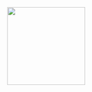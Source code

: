 <div>
  <a href="https://github.com/wltjr">
  <img height="180em" src="https://github-readme-stats.vercel.app/api/top-langs/?username=wltjr&layout=compact&langs_count=10&theme=dracula&hide=shell,roff,mask,m4,makefile,perl,apacheconf"/>
</div>
